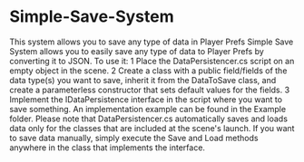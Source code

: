 # Simple-Save-System
This system allows you to save any type of data in Player Prefs
Simple Save System allows you to easily save any type of data to Player Prefs by converting it to JSON. To use it:
 1 Place the DataPersistencer.cs script on an empty object in the scene.
 2 Create a class with a public field/fields of the data type(s) you want to save, inherit it from the DataToSave class, and create a parameterless constructor that sets default values for the fields.
 3 Implement the IDataPersistence interface in the script where you want to save something.
An implementation example can be found in the Example folder.
Please note that DataPersistencer.cs automatically saves and loads data only for the classes that are included at the scene's launch. If you want to save data manually, simply execute the Save and Load methods anywhere in the class that implements the interface.
